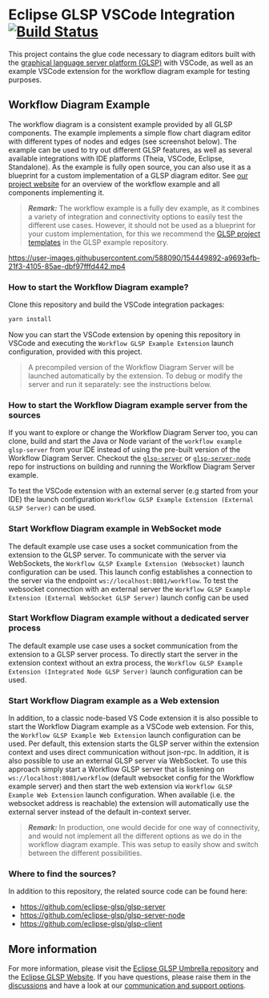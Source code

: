 # Eclipse GLSP VSCode Integration [![Build Status](https://ci.eclipse.org/glsp/job/eclipse-glsp/job/glsp-vscode-integration/job/master/badge/icon)](https://ci.eclipse.org/glsp/job/eclipse-glsp/job/glsp-vscode-integration/job/master/)

This project contains the glue code necessary to diagram editors built with the [graphical language server platform (GLSP)](https://github.com/eclipse-glsp/glsp) with VSCode, as well as an example VSCode extension for the workflow diagram example for testing purposes.

## Workflow Diagram Example

The workflow diagram is a consistent example provided by all GLSP components.
The example implements a simple flow chart diagram editor with different types of nodes and edges (see screenshot below).
The example can be used to try out different GLSP features, as well as several available integrations with IDE platforms (Theia, VSCode, Eclipse, Standalone).
As the example is fully open source, you can also use it as a blueprint for a custom implementation of a GLSP diagram editor.
See [our project website](https://www.eclipse.org/glsp/documentation/#workflowoverview) for an overview of the workflow example and all components implementing it.

> _**Remark:**_ The workflow example is a fully dev example, as it combines a variety of integration and connectivity options to easily test the different use cases.
> However, it should not be used as a blueprint for your custom implementation, for this we recommend the [GLSP project templates](https://github.com/eclipse-glsp/glsp-examples/tree/master/project-templates) in the GLSP example repository.

<https://user-images.githubusercontent.com/588090/154449892-a9693efb-21f3-4105-85ae-dbf97fffd442.mp4>

### How to start the Workflow Diagram example?

Clone this repository and build the VSCode integration packages:

```bash
yarn install
```

Now you can start the VSCode extension by opening this repository in VSCode and executing the `Workflow GLSP Example Extension` launch configuration, provided with this project.

> A precompiled version of the Workflow Diagram Server will be launched automatically by the extension.
> To debug or modify the server and run it separately: see the instructions below.

### How to start the Workflow Diagram example server from the sources

If you want to explore or change the Workflow Diagram Server too, you can clone, build and start the Java or Node variant of the `workflow example glsp-server` from your IDE instead of using the pre-built version of the Workflow Diagram Server.
Checkout the [`glsp-server`](https://github.com/eclipse-glsp/glsp-server#workflow-diagram-example) or [`glsp-server-node`](https://github.com/eclipse-glsp/glsp-server-node#workflow-diagram-example) repo for instructions on building and running the Workflow Diagram Server example.

To test the VSCode extension with an external server (e.g started from your IDE) the launch configuration `Workflow GLSP Example Extension (External GLSP Server)` can be used.

### Start Workflow Diagram example in WebSocket mode

The default example use case uses a socket communication from the extension to the GLSP server.
To communicate with the server via WebSockets, the `Workflow GLSP Example Extension (Websocket)` launch configuration can be used.
This launch config establishes a connection to the server via the endpoint `ws://localhost:8081/workflow`.
To test the websocket connection with an external server the `Workflow GLSP Example Extension (External WebSocket GLSP Server)` launch config can be used

### Start Workflow Diagram example without a dedicated server process

The default example use case uses a socket communication from the extension to a GLSP server process.
To directly start the server in the extension context without an extra process, the `Workflow GLSP Example Extension (Integrated Node GLSP Server)` launch configuration can be used.

### Start Workflow Diagram example as a Web extension

In addition, to a classic node-based VS Code extension it is also possible to start the Workflow Diagram example as a VSCode web extension.
For this, the `Workflow GLSP Example Web Extension` launch configuration can be used.
Per default, this extension starts the GLSP server within the extension context and uses direct communication without json-rpc.
In addition, it is also possible to use an external GLSP server via WebSocket. To use this approach simply start a Workflow GLSP server that is listening on `ws://localhost:8081/workflow` (default websocket config for the Workflow example server) and then start the web extension via `Workflow GLSP Example Web Extension` launch configuration.
When available (i.e. the websocket address is reachable) the extension will automatically use the external server instead of the default in-context server.

> _**Remark:**_ In production, one would decide for one way of connectivity, and would not implement all the different options as we do in the workflow diagram example.
> This was setup to easily show and switch between the different possibilities.

### Where to find the sources?

In addition to this repository, the related source code can be found here:

-   <https://github.com/eclipse-glsp/glsp-server>
-   <https://github.com/eclipse-glsp/glsp-server-node>
-   <https://github.com/eclipse-glsp/glsp-client>

## More information

For more information, please visit the [Eclipse GLSP Umbrella repository](https://github.com/eclipse-glsp/glsp) and the [Eclipse GLSP Website](https://www.eclipse.org/glsp/).
If you have questions, please raise them in the [discussions](https://github.com/eclipse-glsp/glsp/discussions) and have a look at our [communication and support options](https://www.eclipse.org/glsp/contact/).
